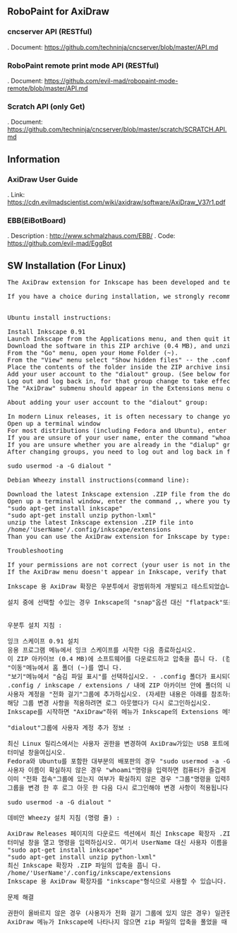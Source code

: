 ## RoboPaint for AxiDraw
### cncserver API (RESTful)
 . Document: https://github.com/techninja/cncserver/blob/master/API.md

### RoboPaint remote print mode API (RESTful)
 . Document: https://github.com/evil-mad/robopaint-mode-remote/blob/master/API.md
 
### Scratch API (only Get)
 . Document: https://github.com/techninja/cncserver/blob/master/scratch/SCRATCH.API.md

## Information
### AxiDraw User Guide
 . Link: https://cdn.evilmadscientist.com/wiki/axidraw/software/AxiDraw_V37r1.pdf

### EBB(EiBotBoard)
 . Description : http://www.schmalzhaus.com/EBB/
 . Code: https://github.com/evil-mad/EggBot

## SW Installation (For Linux)
<pre>
The AxiDraw extension for Inkscape has been developed and tested extensively under Ubuntu. We expect it to work equally well in most Ubuntu derivatives and other distributions where Inkscape is known to work. However, we do not have the capability to test every distribution.

If you have a choice during installation, we strongly recommend to install the "flatpack" or "PPA" options instead of the "snap" option of Inkscape.


Ubuntu install instructions:

Install Inkscape 0.91
Launch Inkscape from the Applications menu, and then quit it.
Download the software in this ZIP archive (0.4 MB), and unzip it. (Your computer may unzip the archive automatically for you.)
From the "Go" menu, open your Home Folder (~).
From the "View" menu select "Show hidden files" -- the .config folder should be visible.
Place the contents of the folder inside the ZIP archive inside .config/inkscape/extensions/
Add your user account to the "dialout" group. (See below for details.)
Log out and log back in, for that group change to take effect.
The "AxiDraw" submenu should appear in the Extensions menu of Inkscape when you start Inkscape.

About adding your user account to the "dialout" group:

In modern Linux releases, it is often necessary to change your user permissions, to explicitly grant access to the USB port where the AxiDraw is located. This can be done by adding your user group to the "dialout" user group on your system.
Open up a terminal window
For most distributions (including Fedora and Ubuntu), enter the command "sudo usermod -a -G dialout <myUserName>" <return>, replacing the <myUserName> part with the user that is running Inkscape (and without the quotation marks or angle brackets!).
If you are unsure of your user name, enter the command "whoami" <return>, and the computer will happily remind you.
If you are unsure whether you are already in the "dialup" group, enter the command "groups" <return>, and the computer will list the groups that you are in.
After changing groups, you need to log out and log back in for the change to take effect.

sudo usermod -a -G dialout <myUserName>"

Debian Wheezy install instructions(command line):

Download the latest Inkscape extension .ZIP file from the downloads section of the AxiDraw Releases page.
Open up a terminal window, enter the command ,<return>, where you type your user name instead of UserName (And, no quotation marks.):
"sudo apt-get install inkscape"
"sudo apt-get install unzip python-lxml"
unzip the latest Inkscape extension .ZIP file into 
/home/'UserName'/.config/inkscape/extensions
Than you can use the AxiDraw extension for Inkscape by type: "inkscape" <return>

Troubleshooting

If your permissions are not correct (your user is not in the dialout group), you may get consistent "Unable to find an AxiDraw" type error messages.
If the AxiDraw menu doesn't appear in Inkscape, verify that when you've extract the zip file, all the .py files are inside .config/inkscape/extensions/ folder (you might have extracted the entire AxiDraw folder, and .py files might be misplaced)
</pre>
<pre>
Inkscape 용 AxiDraw 확장은 우분투에서 광범위하게 개발되고 테스트되었습니다. 우리는 Inkscape가 잘 작동하는 우분투 파생 상품 및 기타 배포판에서도 똑같이 잘 작동 할 것으로 기대합니다. 그러나 모든 배포를 테스트 할 수있는 기능이 없습니다.

설치 중에 선택할 수있는 경우 Inkscape의 "snap"옵션 대신 "flatpack"또는 "PPA"옵션을 설치하는 것이 좋습니다.


우분투 설치 지침 :

잉크 스케이프 0.91 설치
응용 프로그램 메뉴에서 잉크 스케이프를 시작한 다음 종료하십시오.
이 ZIP 아카이브 (0.4 MB)에 소프트웨어를 다운로드하고 압축을 풉니 다. (컴퓨터가 자동으로 압축 파일의 압축을 풀 수 있습니다.)
"이동"메뉴에서 홈 폴더 (~)를 엽니 다.
"보기"메뉴에서 "숨김 파일 표시"를 선택하십시오. - .config 폴더가 표시되어야합니다.
.config / inkscape / extensions / 내에 ZIP 아카이브 안에 폴더의 내용을 넣습니다.
사용자 계정을 "전화 걸기"그룹에 추가하십시오. (자세한 내용은 아래를 참조하십시오.)
해당 그룹 변경 사항을 적용하려면 로그 아웃했다가 다시 로그인하십시오.
Inkscape를 시작하면 "AxiDraw"하위 메뉴가 Inkscape의 Extensions 메뉴에 나타납니다.

"dialout"그룹에 사용자 계정 추가 정보 :

최신 Linux 릴리스에서는 사용자 권한을 변경하여 AxiDraw가있는 USB 포트에 대한 액세스 권한을 명시 적으로 부여해야하는 경우가 있습니다. 이것은 사용자 그룹을 시스템의 "dialout"사용자 그룹에 추가하여 수행 할 수 있습니다.
터미널 창을여십시오.
Fedora와 Ubuntu를 포함한 대부분의 배포판의 경우 "sudo usermod -a -G dialout"명령을 입력하여 Inkscape를 실행중인 사용자로 부품을 교체합니다 (따옴표 또는 꺾쇠 괄호는 사용하지 마십시오!).
사용자 이름이 확실하지 않은 경우 "whoami"명령을 입력하면 컴퓨터가 즐겁게 알려줍니다.
이미 "전화 접속"그룹에 있는지 여부가 확실하지 않은 경우 "그룹"명령을 입력하면 컴퓨터에 현재있는 그룹이 나열됩니다.
그룹을 변경 한 후 로그 아웃 한 다음 다시 로그인해야 변경 사항이 적용됩니다.

sudo usermod -a -G dialout "

데비안 Wheezy 설치 지침 (명령 줄) :

AxiDraw Releases 페이지의 다운로드 섹션에서 최신 Inkscape 확장자 .ZIP 파일을 다운로드하십시오.
터미널 창을 열고 명령을 입력하십시오. 여기서 UserName 대신 사용자 이름을 입력하십시오 (따옴표 제외).
"sudo apt-get install inkscape"
"sudo apt-get install unzip python-lxml"
최신 Inkscape 확장자 .ZIP 파일의 압축을 풉니 다. 
/home/'UserName'/.config/inkscape/extensions
Inkscape 용 AxiDraw 확장자를 "inkscape"형식으로 사용할 수 있습니다. 

문제 해결

권한이 올바르지 않은 경우 (사용자가 전화 걸기 그룹에 있지 않은 경우) 일관된 "AxiDraw를 찾을 수 없음"유형의 오류 메시지가 표시 될 수 있습니다.
AxiDraw 메뉴가 Inkscape에 나타나지 않으면 zip 파일의 압축을 풀었을 때 모든 .py 파일이 .config / inkscape / extensions / 폴더 안에 있는지 확인하십시오 (AxiDraw 폴더 전체를 추출했을 수도 있고 .py 파일이 잘못 배치되었을 수 있음)
</pre>
